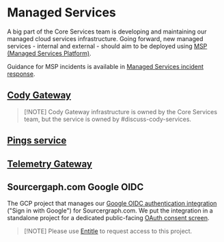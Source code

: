 # Managed Services

A big part of the Core Services team is developing and maintaining our managed cloud services infrastructure.
Going forward, new managed services - internal and external - should aim to be deployed using [MSP (Managed Services Platform)](./platform.md).

Guidance for MSP incidents is available in [Managed Services incident response](./incidents.md).

## [Cody Gateway](../../cody/cody-gateway/index.md)

> [!NOTE] Cody Gateway infrastructure is owned by the Core Services team, but the service is owned by #discuss-cody-services.

## [Pings service](./pings.md)

## [Telemetry Gateway](./telemetry-gateway.md)

## Sourcergaph.com Google OIDC

The GCP project that manages our [Google OIDC authentication integration](https://console.cloud.google.com/apis/credentials/oauthclient/394401733494-3ekkk0qr3qvg7b3l1imqcgsh3ej710eq.apps.googleusercontent.com?project=sourcegraph-com-ggl-oidc) ("Sign in with Google") for Sourcergraph.com. We put the integration in a standalone project for a dedicated public-facing [OAuth consent screen](https://console.cloud.google.com/apis/credentials/consent?project=sourcegraph-com-ggl-oidc).

> [!NOTE] Please use [Entitle](https://app.entitle.io/request?targetType=resource&duration=10800&justification=Add%20your%20justifications%20here&integrationId=134476cb-0bd6-4c6d-a89f-e1550988bdd7&resourceId=9434ed31-8a2a-425d-a9e7-899b257f3ddf&roleId=5ba5e5cf-53d2-496b-8d25-52b8fc92e637&grantMethodId=5ba5e5cf-53d2-496b-8d25-52b8fc92e637) to request access to this project.
